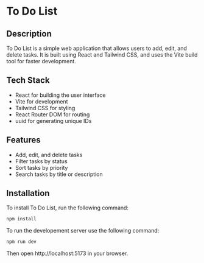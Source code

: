 # To Do List 

## Description

To Do List is a simple web application that allows users to add, edit, and delete tasks. It is built using React and Tailwind CSS, and uses the Vite build tool for faster development.

## Tech Stack

- React for building the user interface
- Vite for development
- Tailwind CSS for styling
- React Router DOM for routing
- uuid for generating unique IDs

## Features

- Add, edit, and delete tasks
- Filter tasks by status
- Sort tasks by priority
- Search tasks by title or description

## Installation

To install To Do List, run the following command:

```bash
npm install
```
To run the developement server use the following command:

```bash
npm run dev
```
Then open http://localhost:5173 in your browser.

